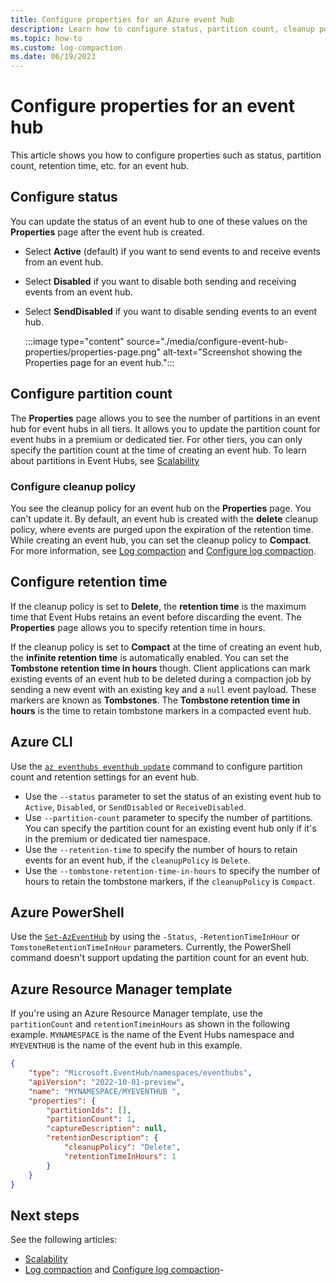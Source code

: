 ```yaml
---
title: Configure properties for an Azure event hub
description: Learn how to configure status, partition count, cleanup policy, and retention time for an event hub
ms.topic: how-to
ms.custom: log-compaction
ms.date: 06/19/2023
---
```


# Configure properties for an event hub
This article shows you how to configure properties such as status, partition count, retention time, etc. for an event hub.

## Configure status
You can update the status of an event hub to one of these values on the **Properties** page after the event hub is created. 

- Select **Active** (default) if you want to send events to and receive events from an event hub. 
- Select **Disabled** if you want to disable both sending and receiving events from an event hub.  
- Select **SendDisabled** if you want to disable sending events to an event hub. 

    :::image type="content" source="./media/configure-event-hub-properties/properties-page.png" alt-text="Screenshot showing the Properties page for an event hub.":::



## Configure partition count
The **Properties** page allows you to see the number of partitions in an event hub for event hubs in all tiers. It allows you to update the partition count for event hubs in a premium or dedicated tier. For other tiers, you can only specify the partition count at the time of creating an event hub. To learn about partitions in Event Hubs, see [Scalability](event-hubs-scalability.md#partitions)

### Configure cleanup policy
You see the cleanup policy for an event hub on the **Properties** page. You can't update it. By default, an event hub is created with the **delete** cleanup policy, where events are purged upon the expiration of the retention time. While creating an event hub, you can set the cleanup policy to **Compact**. For more information, see [Log compaction](log-compaction.md) and [Configure log compaction](use-log-compaction.md).


## Configure retention time

If the cleanup policy is set to **Delete**, the **retention time** is the maximum time that Event Hubs retains an event before discarding the event. The **Properties** page allows you to specify retention time in hours. 

If the cleanup policy is set to **Compact** at the time of creating an event hub, the **infinite retention time** is automatically enabled. You can set the **Tombstone retention time in hours** though. Client applications can mark existing events of an event hub to be deleted during a compaction job by sending a new event with an existing key and a `null` event payload. These markers are known as **Tombstones**. The **Tombstone retention time in hours** is the time to retain tombstone markers in a compacted event hub. 

## Azure CLI
Use the [`az eventhubs eventhub update`](/cli/azure/eventhubs/eventhub#az-eventhubs-eventhub-update) command to configure partition count and retention settings for an event hub. 

- Use the `--status` parameter to set the status of an existing event hub to `Active`, `Disabled`, or `SendDisabled` or `ReceiveDisabled`. 
- Use `--partition-count` parameter to specify the number of partitions. You can specify the partition count for an existing event hub only if it's in the premium or dedicated tier namespace.
- Use the `--retention-time` to specify the number of hours to retain events for an event hub, if the `cleanupPolicy` is `Delete`. 
- Use the `--tombstone-retention-time-in-hours` to specify the number of hours to retain the tombstone markers, if the `cleanupPolicy` is `Compact`.


## Azure PowerShell
Use the [`Set-AzEventHub`](/powershell/module/az.eventhub/set-azeventhub) by using the `-Status`, `-RetentionTimeInHour` or `TomstoneRetentionTimeInHour` parameters. Currently, the PowerShell command doesn't support updating the partition count for an event hub. 

## Azure Resource Manager template

If you're using an Azure Resource Manager template, use the `partitionCount` and `retentionTimeinHours` as shown in the following example. `MYNAMESPACE` is the name of the Event Hubs namespace and `MYEVENTHUB` is the name of the event hub in this example. 

```json
{
	"type": "Microsoft.EventHub/namespaces/eventhubs",
	"apiVersion": "2022-10-01-preview",
	"name": "MYNAMESPACE/MYEVENTHUB ",
	"properties": {
		"partitionIds": [],
		"partitionCount": 1,
		"captureDescription": null,
		"retentionDescription": {
			"cleanupPolicy": "Delete",
			"retentionTimeInHours": 1
		}
	}
}
```

## Next steps
See the following articles:

- [Scalability](event-hubs-scalability.md#partitions)
- [Log compaction](log-compaction.md) and [Configure log compaction](use-log-compaction.md)- 
